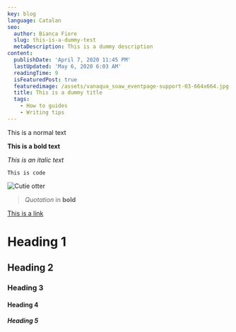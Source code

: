 ```yaml
---
key: blog
language: Catalan
seo:
  author: Bianca Fiore
  slug: this-is-a-dummy-test
  metaDescription: This is a dummy description
content:
  publishDate: 'April 7, 2020 11:45 PM'
  lastUpdated: 'May 6, 2020 6:03 AM'
  readingTime: 9
  isFeaturedPost: true
  featuredimage: /assets/vanaqua_soaw_eventpage-support-03-664x664.jpg
  title: This is a dummy title
  tags:
    - How to guides
    - Writing tips
---
```

This is a normal text

**This is a bold text**

*This is an italic text*

`This is code`

![Cutie otter](/assets/360_sea_otter_0901.jpg "Cutie otter")

> *Quotation* in **bold** 

[This is a link](google.com)

# Heading 1

## Heading 2

### Heading 3

#### Heading 4

##### Heading 5